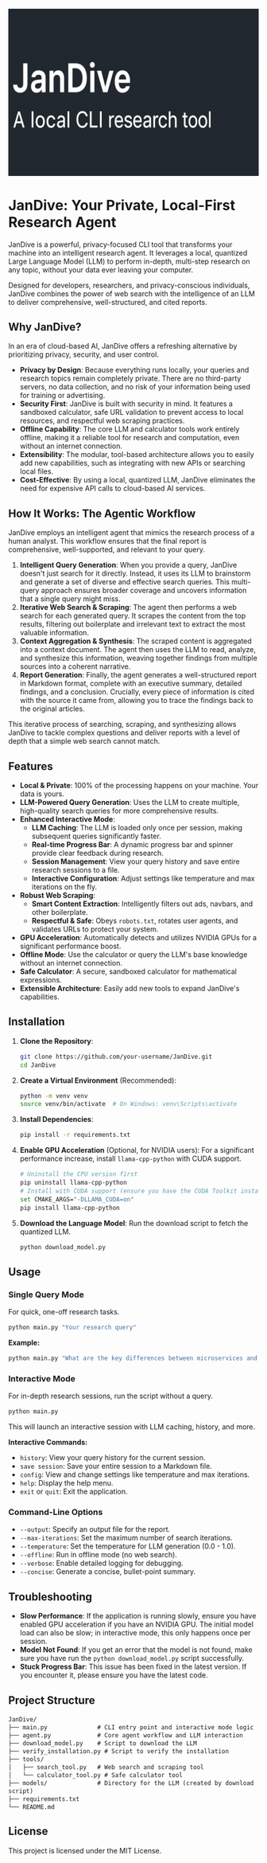 ![JanDive Logo](https://github.com/eltay89/JanDive/blob/main/logo.png)

# JanDive: Your Private, Local-First Research Agent

JanDive is a powerful, privacy-focused CLI tool that transforms your machine into an intelligent research agent. It leverages a local, quantized Large Language Model (LLM) to perform in-depth, multi-step research on any topic, without your data ever leaving your computer.

Designed for developers, researchers, and privacy-conscious individuals, JanDive combines the power of web search with the intelligence of an LLM to deliver comprehensive, well-structured, and cited reports.

## Why JanDive?

In an era of cloud-based AI, JanDive offers a refreshing alternative by prioritizing privacy, security, and user control.

-   **Privacy by Design**: Because everything runs locally, your queries and research topics remain completely private. There are no third-party servers, no data collection, and no risk of your information being used for training or advertising.
-   **Security First**: JanDive is built with security in mind. It features a sandboxed calculator, safe URL validation to prevent access to local resources, and respectful web scraping practices.
-   **Offline Capability**: The core LLM and calculator tools work entirely offline, making it a reliable tool for research and computation, even without an internet connection.
-   **Extensibility**: The modular, tool-based architecture allows you to easily add new capabilities, such as integrating with new APIs or searching local files.
-   **Cost-Effective**: By using a local, quantized LLM, JanDive eliminates the need for expensive API calls to cloud-based AI services.

## How It Works: The Agentic Workflow

JanDive employs an intelligent agent that mimics the research process of a human analyst. This workflow ensures that the final report is comprehensive, well-supported, and relevant to your query.

1.  **Intelligent Query Generation**: When you provide a query, JanDive doesn't just search for it directly. Instead, it uses its LLM to brainstorm and generate a set of diverse and effective search queries. This multi-query approach ensures broader coverage and uncovers information that a single query might miss.
2.  **Iterative Web Search & Scraping**: The agent then performs a web search for each generated query. It scrapes the content from the top results, filtering out boilerplate and irrelevant text to extract the most valuable information.
3.  **Context Aggregation & Synthesis**: The scraped content is aggregated into a context document. The agent then uses the LLM to read, analyze, and synthesize this information, weaving together findings from multiple sources into a coherent narrative.
4.  **Report Generation**: Finally, the agent generates a well-structured report in Markdown format, complete with an executive summary, detailed findings, and a conclusion. Crucially, every piece of information is cited with the source it came from, allowing you to trace the findings back to the original articles.

This iterative process of searching, scraping, and synthesizing allows JanDive to tackle complex questions and deliver reports with a level of depth that a simple web search cannot match.

## Features

-   **Local & Private**: 100% of the processing happens on your machine. Your data is yours.
-   **LLM-Powered Query Generation**: Uses the LLM to create multiple, high-quality search queries for more comprehensive results.
-   **Enhanced Interactive Mode**:
    -   **LLM Caching**: The LLM is loaded only once per session, making subsequent queries significantly faster.
    -   **Real-time Progress Bar**: A dynamic progress bar and spinner provide clear feedback during research.
    -   **Session Management**: View your query history and save entire research sessions to a file.
    -   **Interactive Configuration**: Adjust settings like temperature and max iterations on the fly.
-   **Robust Web Scraping**:
    -   **Smart Content Extraction**: Intelligently filters out ads, navbars, and other boilerplate.
    -   **Respectful & Safe**: Obeys `robots.txt`, rotates user agents, and validates URLs to protect your system.
-   **GPU Acceleration**: Automatically detects and utilizes NVIDIA GPUs for a significant performance boost.
-   **Offline Mode**: Use the calculator or query the LLM's base knowledge without an internet connection.
-   **Safe Calculator**: A secure, sandboxed calculator for mathematical expressions.
-   **Extensible Architecture**: Easily add new tools to expand JanDive's capabilities.

## Installation

1.  **Clone the Repository**:
    ```bash
    git clone https://github.com/your-username/JanDive.git
    cd JanDive
    ```

2.  **Create a Virtual Environment** (Recommended):
    ```bash
    python -m venv venv
    source venv/bin/activate  # On Windows: venv\Scripts\activate
    ```

3.  **Install Dependencies**:
    ```bash
    pip install -r requirements.txt
    ```

4.  **Enable GPU Acceleration** (Optional, for NVIDIA users):
    For a significant performance increase, install `llama-cpp-python` with CUDA support.
    ```bash
    # Uninstall the CPU version first
    pip uninstall llama-cpp-python
    # Install with CUDA support (ensure you have the CUDA Toolkit installed)
    set CMAKE_ARGS="-DLLAMA_CUDA=on"
    pip install llama-cpp-python
    ```

5.  **Download the Language Model**:
    Run the download script to fetch the quantized LLM.
    ```bash
    python download_model.py
    ```

## Usage

### Single Query Mode

For quick, one-off research tasks.

```bash
python main.py "Your research query"
```
**Example:**
```bash
python main.py "What are the key differences between microservices and monolithic architectures?"
```

### Interactive Mode

For in-depth research sessions, run the script without a query.

```bash
python main.py
```
This will launch an interactive session with LLM caching, history, and more.

**Interactive Commands:**
-   `history`: View your query history for the current session.
-   `save session`: Save your entire session to a Markdown file.
-   `config`: View and change settings like temperature and max iterations.
-   `help`: Display the help menu.
-   `exit` or `quit`: Exit the application.

### Command-Line Options
-   `--output`: Specify an output file for the report.
-   `--max-iterations`: Set the maximum number of search iterations.
-   `--temperature`: Set the temperature for LLM generation (0.0 - 1.0).
-   `--offline`: Run in offline mode (no web search).
-   `--verbose`: Enable detailed logging for debugging.
-   `--concise`: Generate a concise, bullet-point summary.

## Troubleshooting

-   **Slow Performance**: If the application is running slowly, ensure you have enabled GPU acceleration if you have an NVIDIA GPU. The initial model load can also be slow; in interactive mode, this only happens once per session.
-   **Model Not Found**: If you get an error that the model is not found, make sure you have run the `python download_model.py` script successfully.
-   **Stuck Progress Bar**: This issue has been fixed in the latest version. If you encounter it, please ensure you have the latest code.

## Project Structure

```
JanDive/
├── main.py              # CLI entry point and interactive mode logic
├── agent.py             # Core agent workflow and LLM interaction
├── download_model.py    # Script to download the LLM
├── verify_installation.py # Script to verify the installation
├── tools/
│   ├── search_tool.py   # Web search and scraping tool
│   └── calculator_tool.py # Safe calculator tool
├── models/              # Directory for the LLM (created by download script)
├── requirements.txt
└── README.md
```

## License

This project is licensed under the MIT License.
